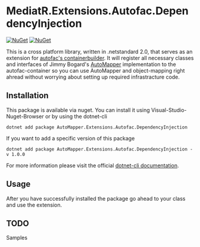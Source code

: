 # MediatR.Extensions.Autofac.DependencyInjection

[![NuGet](https://img.shields.io/nuget/dt/AutoMapper.Extensions.Autofac.DependencyInjection.svg)](https://www.nuget.org/packages/AutoMapper.Extensions.Autofac.DependencyInjection) 
[![NuGet](https://img.shields.io/nuget/vpre/AutoMapper.Extensions.Autofac.DependencyInjection.svg)](https://www.nuget.org/packages/AutoMapper.Extensions.Autofac.DependencyInjection)

This is a cross platform library, written in .netstandard 2.0, that serves as an extension for [autofac's containerbuilder](https://autofac.org/).
It will register all necessary classes and interfaces of Jimmy Bogard's [AutoMapper](https://github.com/AutoMapper/AutoMapper) implementation to the autofac-container 
so you can use AutoMapper and object-mapping right ahread without worrying about setting up required infrastracture code.

## Installation

This package is available via nuget. You can install it using Visual-Studio-Nuget-Browser or by using the dotnet-cli

```
dotnet add package AutoMapper.Extensions.Autofac.DependencyInjection
```

If you want to add a specific version of this package

```
dotnet add package AutoMapper.Extensions.Autofac.DependencyInjection -v 1.0.0
```

For more information please visit the official [dotnet-cli documentation](https://docs.microsoft.com/en-us/dotnet/core/tools/dotnet-add-package).

## Usage

After you have successfully installed the package go ahead to your class and use the extension.

## TODO

Samples
